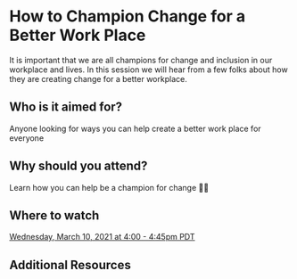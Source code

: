 # How to Champion Change for a Better Work Place

It is important that we are all champions for change and inclusion in our workplace and lives. In this session we will hear from a few folks about how they are creating change for a better workplace.

## Who is it aimed for?

Anyone looking for ways you can help create a better work place for everyone

## Why should you attend?

Learn how you can help be a champion for change 💪🏼

## Where to watch

[Wednesday, March 10, 2021 at 4:00 - 4:45pm PDT](https://developer.microsoft.com/reactor/eventregistration/register/13019)

## Additional Resources


